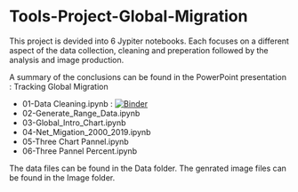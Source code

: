 # Tools-Project-Global-Migration


This project is devided into 6 Jypiter notebooks.
Each focuses on a different aspect of the data collection, cleaning and preperation followed by the analysis and image production.

A summary of the conclusions can be found in the PowerPoint presentation : Tracking Global Migration

 - 01-Data Cleaning.ipynb : [![Binder](https://mybinder.org/badge_logo.svg)](https://mybinder.org/v2/gh/BigMoeData/Tools-Project-Global-Migration/HEAD?labpath=01-Data%20Cleaning.ipynb)
 - 02-Generate_Range_Data.ipynb
 - 03-Global_Intro_Chart.ipynb
 - 04-Net_Migation_2000_2019.ipynb
 - 05-Three Chart Pannel.ipynb
 - 06-Three Pannel Percent.ipynb

The data files can be found in the Data folder.
The genrated image files can be found in the Image folder.

